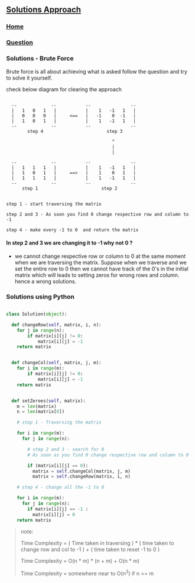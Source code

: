 ## [Solutions Approach](../readme.md)

### [Home](../../../../README.md)

### [Question](../../readme.md)

### Solutions - Brute Force

Brute force is all about achieving what is asked follow the question and try to solve it yourself.

check below diagram for clearing the approach

```

  --             --           --               --
  |   1   0   1   |           |    1   -1   1   |
  |   0   0   0   |     <==   |   -1    0  -1   |
  |   1   0   1   |           |    1   -1   1   |
  --             --           --               --
        step 4                        step 3

                                        ^
                                        |
                                        |

  --             --           --               --
  |   1   1   1   |           |    1   -1   1   |
  |   1   0   1   |     ==>   |    1    0   1   |
  |   1   1   1   |           |    1   -1   1   |
  --             --           --               --
      step 1                        step 2


step 1 - start traversing the matrix

step 2 and 3 - As soon you find 0 change respective row and column to -1

step 4 - make every -1 to 0  and return the matrix

```

#### In step 2 and 3 we are changing it to -1 why not 0 ?

- we cannot change respective row or column to 0 at the same moment when we are traversing the matrix. Suppose when we traverse and we set the entire row to 0 then we cannot have track of the 0's in the initial matrix which will leads to setting zeros for wrong rows and column. hence a wrong solutions.

### Solutions using Python

```py

class Solution(object):

  def changeRow(self, matrix, i, n):
    for j in range(n):
        if matrix[i][j] != 0:
            matrix[i][j] = -1
    return matrix


  def changeCol(self, matrix, j, m):
    for i in range(m):
        if matrix[i][j] != 0:
            matrix[i][j] = -1
    return matrix


  def setZeroes(self, matrix):
    m = len(matrix)
    n = len(matrix[0])

    # step 1 - Traversing the matrix

    for i in range(m):
      for j in range(n):

        # step 2 and 3 - search for 0
        # As soon as you find 0 change respective row and column to 0

        if (matrix[i][j] == 0):
          matrix = self.changeCol(matrix, j, m)
          matrix = self.changeRow(matrix, i, n)

    # step 4 - change all the -1 to 0

    for i in range(m):
      for j in range(n):
        if matrix[i][j] == -1 :
          matrix[i][j] = 0
    return matrix
```

> note:
>
> Time Complexity = ( Time taken in traversing ) \* ( time taken to change row and col to -1 ) + ( time taken to reset -1 to 0 )
>
> Time Complexity = O(n \* m) \* (n + m) + O(n \* m)
>
> Time Complexity = somewhere near to O(n<sup>3</sup>) if n == m
